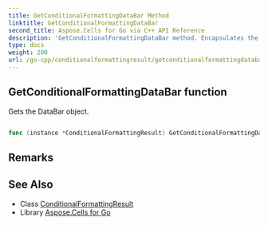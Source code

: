 ```yaml
---
title: GetConditionalFormattingDataBar Method 
linktitle: GetConditionalFormattingDataBar
second_title: Aspose.Cells for Go via C++ API Reference
description: 'GetConditionalFormattingDataBar method. Encapsulates the function that represents getconditionalformattingdatabar in Go.'
type: docs
weight: 200
url: /go-cpp/conditionalformattingresult/getconditionalformattingdatabar/
---
```


## GetConditionalFormattingDataBar function

Gets the DataBar object.

```go

func (instance *ConditionalFormattingResult) GetConditionalFormattingDataBar()  (*DataBar,  error) 

```

## Remarks


## See Also

* Class [ConditionalFormattingResult](../)
* Library [Aspose.Cells for Go](../../)
